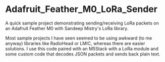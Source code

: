 # Adafruit_Feather_M0_LoRa_Sender

A quick sample project demonstrating sending/receiving LoRa packets on an Adafruit Feather M0 with Sandeep Mistry's LoRa library.

Most sample projects I have seen seemed to be using awkward (to me anyway) libraries like RadioHead or LMIC, whereas there are easier solutions. I use this code paired with an M5Stack with a LoRa module and some custom code that decodes JSON packets and sends back plain text.

